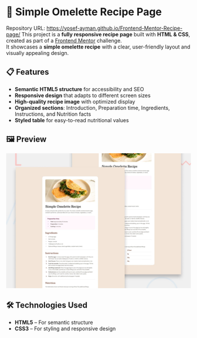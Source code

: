 # 🍳 Simple Omelette Recipe Page  

Repository URL: https://yosef-ayman.github.io/Frontend-Mentor-Recipe-page/
This project is a **fully responsive recipe page** built with **HTML & CSS**, created as part of a [Frontend Mentor](https://www.frontendmentor.io) challenge.  
It showcases a **simple omelette recipe** with a clear, user-friendly layout and visually appealing design.  

## 📋 Features  
- **Semantic HTML5 structure** for accessibility and SEO  
- **Responsive design** that adapts to different screen sizes  
- **High-quality recipe image** with optimized display  
- **Organized sections**: Introduction, Preparation time, Ingredients, Instructions, and Nutrition facts  
- **Styled table** for easy-to-read nutritional values  

## 🖼 Preview  
![Recipe Page Screenshot](preview.jpg)

## 🛠 Technologies Used  
- **HTML5** – For semantic structure  
- **CSS3** – For styling and responsive design
